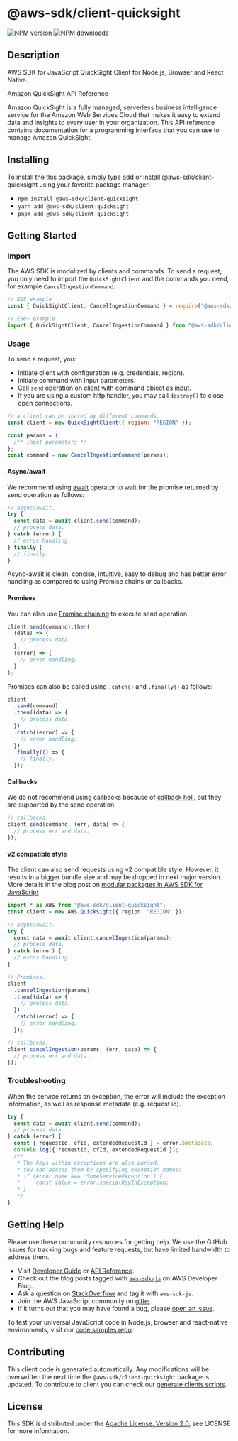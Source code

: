 # @aws-sdk/client-quicksight

[![NPM version](https://img.shields.io/npm/v/@aws-sdk/client-quicksight/latest.svg)](https://www.npmjs.com/package/@aws-sdk/client-quicksight)
[![NPM downloads](https://img.shields.io/npm/dm/@aws-sdk/client-quicksight.svg)](https://www.npmjs.com/package/@aws-sdk/client-quicksight)

## Description

AWS SDK for JavaScript QuickSight Client for Node.js, Browser and React Native.

<fullname>Amazon QuickSight API Reference</fullname>

<p>Amazon QuickSight is a fully managed, serverless business intelligence service for the
Amazon Web Services Cloud that makes it easy to extend data and insights to every user in your
organization. This API reference contains documentation for a programming interface that
you can use to manage Amazon QuickSight. </p>

## Installing

To install the this package, simply type add or install @aws-sdk/client-quicksight
using your favorite package manager:

- `npm install @aws-sdk/client-quicksight`
- `yarn add @aws-sdk/client-quicksight`
- `pnpm add @aws-sdk/client-quicksight`

## Getting Started

### Import

The AWS SDK is modulized by clients and commands.
To send a request, you only need to import the `QuickSightClient` and
the commands you need, for example `CancelIngestionCommand`:

```js
// ES5 example
const { QuickSightClient, CancelIngestionCommand } = require("@aws-sdk/client-quicksight");
```

```ts
// ES6+ example
import { QuickSightClient, CancelIngestionCommand } from "@aws-sdk/client-quicksight";
```

### Usage

To send a request, you:

- Initiate client with configuration (e.g. credentials, region).
- Initiate command with input parameters.
- Call `send` operation on client with command object as input.
- If you are using a custom http handler, you may call `destroy()` to close open connections.

```js
// a client can be shared by different commands.
const client = new QuickSightClient({ region: "REGION" });

const params = {
  /** input parameters */
};
const command = new CancelIngestionCommand(params);
```

#### Async/await

We recommend using [await](https://developer.mozilla.org/en-US/docs/Web/JavaScript/Reference/Operators/await)
operator to wait for the promise returned by send operation as follows:

```js
// async/await.
try {
  const data = await client.send(command);
  // process data.
} catch (error) {
  // error handling.
} finally {
  // finally.
}
```

Async-await is clean, concise, intuitive, easy to debug and has better error handling
as compared to using Promise chains or callbacks.

#### Promises

You can also use [Promise chaining](https://developer.mozilla.org/en-US/docs/Web/JavaScript/Guide/Using_promises#chaining)
to execute send operation.

```js
client.send(command).then(
  (data) => {
    // process data.
  },
  (error) => {
    // error handling.
  }
);
```

Promises can also be called using `.catch()` and `.finally()` as follows:

```js
client
  .send(command)
  .then((data) => {
    // process data.
  })
  .catch((error) => {
    // error handling.
  })
  .finally(() => {
    // finally.
  });
```

#### Callbacks

We do not recommend using callbacks because of [callback hell](http://callbackhell.com/),
but they are supported by the send operation.

```js
// callbacks.
client.send(command, (err, data) => {
  // process err and data.
});
```

#### v2 compatible style

The client can also send requests using v2 compatible style.
However, it results in a bigger bundle size and may be dropped in next major version. More details in the blog post
on [modular packages in AWS SDK for JavaScript](https://aws.amazon.com/blogs/developer/modular-packages-in-aws-sdk-for-javascript/)

```ts
import * as AWS from "@aws-sdk/client-quicksight";
const client = new AWS.QuickSight({ region: "REGION" });

// async/await.
try {
  const data = await client.cancelIngestion(params);
  // process data.
} catch (error) {
  // error handling.
}

// Promises.
client
  .cancelIngestion(params)
  .then((data) => {
    // process data.
  })
  .catch((error) => {
    // error handling.
  });

// callbacks.
client.cancelIngestion(params, (err, data) => {
  // process err and data.
});
```

### Troubleshooting

When the service returns an exception, the error will include the exception information,
as well as response metadata (e.g. request id).

```js
try {
  const data = await client.send(command);
  // process data.
} catch (error) {
  const { requestId, cfId, extendedRequestId } = error.$metadata;
  console.log({ requestId, cfId, extendedRequestId });
  /**
   * The keys within exceptions are also parsed.
   * You can access them by specifying exception names:
   * if (error.name === 'SomeServiceException') {
   *     const value = error.specialKeyInException;
   * }
   */
}
```

## Getting Help

Please use these community resources for getting help.
We use the GitHub issues for tracking bugs and feature requests, but have limited bandwidth to address them.

- Visit [Developer Guide](https://docs.aws.amazon.com/sdk-for-javascript/v3/developer-guide/welcome.html)
  or [API Reference](https://docs.aws.amazon.com/AWSJavaScriptSDK/v3/latest/index.html).
- Check out the blog posts tagged with [`aws-sdk-js`](https://aws.amazon.com/blogs/developer/tag/aws-sdk-js/)
  on AWS Developer Blog.
- Ask a question on [StackOverflow](https://stackoverflow.com/questions/tagged/aws-sdk-js) and tag it with `aws-sdk-js`.
- Join the AWS JavaScript community on [gitter](https://gitter.im/aws/aws-sdk-js-v3).
- If it turns out that you may have found a bug, please [open an issue](https://github.com/aws/aws-sdk-js-v3/issues/new/choose).

To test your universal JavaScript code in Node.js, browser and react-native environments,
visit our [code samples repo](https://github.com/aws-samples/aws-sdk-js-tests).

## Contributing

This client code is generated automatically. Any modifications will be overwritten the next time the `@aws-sdk/client-quicksight` package is updated.
To contribute to client you can check our [generate clients scripts](https://github.com/aws/aws-sdk-js-v3/tree/main/scripts/generate-clients).

## License

This SDK is distributed under the
[Apache License, Version 2.0](http://www.apache.org/licenses/LICENSE-2.0),
see LICENSE for more information.
